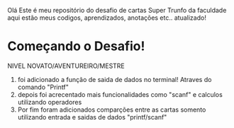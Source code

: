 Olá
Este é meu repositório do desafio de cartas Super Trunfo da faculdade
aqui estão meus codigos, aprendizados, anotações etc..
atualizado!

Começando o Desafio!
=================================================================================================================
NIVEL NOVATO/AVENTUREIRO/MESTRE

1. foi adicionado a função de saida de dados no terminal! Atraves do comando "Printf"
2. depois foi acrecentado mais funcionalidades como "scanf" e calculos utilizando operadores
3. Por fim foram adicionados comparções entre as cartas somento utilizando entrada e saidas de dados "printf/scanf" 
